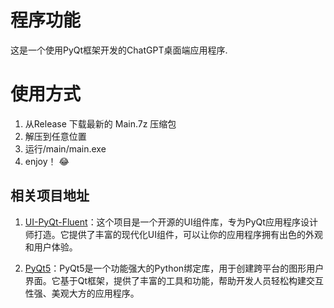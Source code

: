 # 程序功能

这是一个使用PyQt框架开发的ChatGPT桌面端应用程序.
# 使用方式

1. 从Release 下载最新的 Main.7z 压缩包
2. 解压到任意位置
3. 运行/main/main.exe
4. enjoy！ 😂
## 相关项目地址

1. [UI-PyQt-Fluent](https://github.com/zhiyiYo/PyQt-Fluent-Widgets/tree/master)：这个项目是一个开源的UI组件库，专为PyQt应用程序设计师打造。它提供了丰富的现代化UI组件，可以让你的应用程序拥有出色的外观和用户体验。

2. [PyQt5](https://www.qt.io/download-open-source)：PyQt5是一个功能强大的Python绑定库，用于创建跨平台的图形用户界面。它基于Qt框架，提供了丰富的工具和功能，帮助开发人员轻松构建交互性强、美观大方的应用程序。

